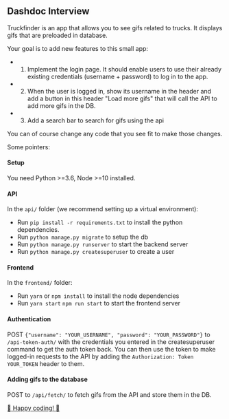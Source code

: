 ## Dashdoc Interview

Truckfinder is an app that allows you to see gifs related to trucks. It displays gifs that are preloaded in database.

Your goal is to add new features to this small app:

-   1. Implement the login page. It should enable users to use their already existing credentials (username + password) to log in to the app.
-   2. When the user is logged in, show its username in the header and add a button in this header "Load more gifs" that will call the API to add more gifs in the DB.
-   3. Add a search bar to search for gifs using the api

You can of course change any code that you see fit to make those changes.

Some pointers:

#### Setup

You need Python >=3.6, Node >=10 installed.

#### API
In the `api/` folder (we recommend setting up a virtual environment):
-   Run `pip install -r requirements.txt` to install the python dependencies.
-   Run `python manage.py migrate` to setup the db
-   Run `python manage.py runserver` to start the backend server
-   Run `python manage.py createsuperuser` to create a user

#### Frontend
In the `frontend/` folder:
-   Run `yarn` or `npm install` to install the node dependencies
-   Run `yarn start` `npm run start` to start the frontend server

#### Authentication

POST `{"username": "YOUR_USERNAME", "password": "YOUR_PASSWORD"}` to `/api-token-auth/` with the credentials you entered in the createsuperuser command to get the auth token back.
You can then use the token to make logged-in requests to the API by adding the `Authorization: Token YOUR_TOKEN` header to them.

#### Adding gifs to the database

POST to `/api/fetch/` to fetch gifs from the API and store them in the DB.

[:truck: Happy coding! :truck:](http://media1.giphy.com/media/2G4flVpbo6RmE/giphy.gif)
